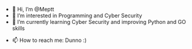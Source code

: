 - 👋 Hi, I’m @Meptt
- 👀 I’m interested in Programming and Cyber Security
- 🌱 I’m currently learning Cyber Security and improving Python and GO skills
<!-- - 💞️ I’m looking to collaborate on ... -->
- 📫 How to reach me: Dunno :)
<!---
Meptt/Meptt is a ✨ special ✨ repository because its `README.md` (this file) appears on your GitHub profile.
You can click the Preview link to take a look at your changes.
--->
